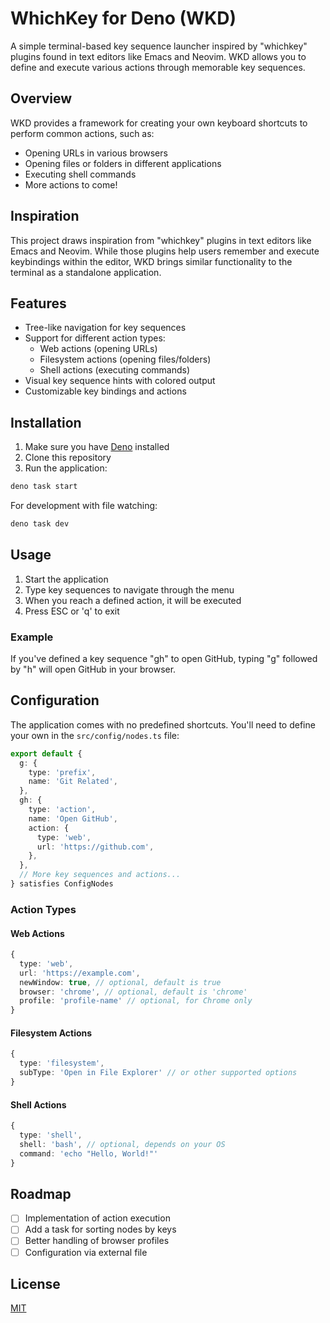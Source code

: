 # WhichKey for Deno (WKD)

A simple terminal-based key sequence launcher inspired by "whichkey" plugins found in text editors like Emacs and Neovim. WKD allows you to define and execute various actions through memorable key sequences.

## Overview

WKD provides a framework for creating your own keyboard shortcuts to perform common actions, such as:

- Opening URLs in various browsers
- Opening files or folders in different applications
- Executing shell commands
- More actions to come!

## Inspiration

This project draws inspiration from "whichkey" plugins in text editors like Emacs and Neovim. While those plugins help users remember and execute keybindings within the editor, WKD brings similar functionality to the terminal as a standalone application.

## Features

- Tree-like navigation for key sequences
- Support for different action types:
  - Web actions (opening URLs)
  - Filesystem actions (opening files/folders)
  - Shell actions (executing commands)
- Visual key sequence hints with colored output
- Customizable key bindings and actions

## Installation

1. Make sure you have [Deno](https://deno.land/) installed
2. Clone this repository
3. Run the application:

```bash
deno task start
```

For development with file watching:

```bash
deno task dev
```

## Usage

1. Start the application
2. Type key sequences to navigate through the menu
3. When you reach a defined action, it will be executed
4. Press ESC or 'q' to exit

### Example

If you've defined a key sequence "gh" to open GitHub, typing "g" followed by "h" will open GitHub in your browser.

## Configuration

The application comes with no predefined shortcuts. You'll need to define your own in the `src/config/nodes.ts` file:

```typescript
export default {
  g: {
    type: 'prefix',
    name: 'Git Related',
  },
  gh: {
    type: 'action',
    name: 'Open GitHub',
    action: {
      type: 'web',
      url: 'https://github.com',
    },
  },
  // More key sequences and actions...
} satisfies ConfigNodes
```

### Action Types

#### Web Actions

```typescript
{
  type: 'web',
  url: 'https://example.com',
  newWindow: true, // optional, default is true
  browser: 'chrome', // optional, default is 'chrome'
  profile: 'profile-name' // optional, for Chrome only
}
```

#### Filesystem Actions

```typescript
{
  type: 'filesystem',
  subType: 'Open in File Explorer' // or other supported options
}
```

#### Shell Actions

```typescript
{
  type: 'shell',
  shell: 'bash', // optional, depends on your OS
  command: 'echo "Hello, World!"'
}
```

## Roadmap

- [ ] Implementation of action execution
- [ ] Add a task for sorting nodes by keys
- [ ] Better handling of browser profiles
- [ ] Configuration via external file

## License

[MIT](LICENSE) 